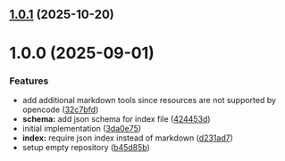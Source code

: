 ## [1.0.1](https://github.com/pawcoding/markdown-mcp-resource/compare/v1.0.0...v1.0.1) (2025-10-20)

# 1.0.0 (2025-09-01)


### Features

* add additional markdown tools since resources are not supported by opencode ([32c7bfd](https://github.com/pawcoding/markdown-mcp-resource/commit/32c7bfd19aa70c5108691726337d12d80dfcf151))
* **schema:** add json schema for index file ([424453d](https://github.com/pawcoding/markdown-mcp-resource/commit/424453de7bb34a9a35660fc5407e66dcbf8042fd))
* initial implementation ([3da0e75](https://github.com/pawcoding/markdown-mcp-resource/commit/3da0e751a57b498c5ef4f9cb92b27f28d0bbaa64))
* **index:** require json index instead of markdown ([d231ad7](https://github.com/pawcoding/markdown-mcp-resource/commit/d231ad77fdba363a1c5eb74269f3c9eed32939b8))
* setup empty repository ([b45d85b](https://github.com/pawcoding/markdown-mcp-resource/commit/b45d85b937c5c7b856442c781c648a2f971e2dd3))
